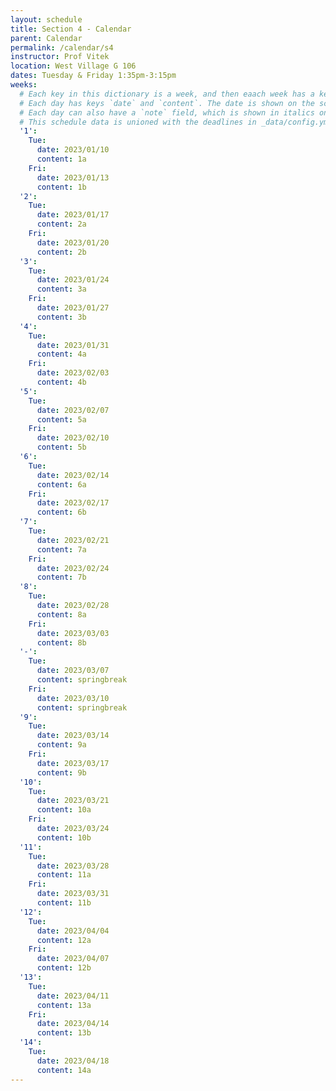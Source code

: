 ```yaml
---
layout: schedule
title: Section 4 - Calendar
parent: Calendar
permalink: /calendar/s4
instructor: Prof Vitek
location: West Village G 106
dates: Tuesday & Friday 1:35pm-3:15pm
weeks:
  # Each key in this dictionary is a week, and then eaach week has a key in [Mon, Tue, Wed, Thu, Fri].
  # Each day has keys `date` and `content`. The date is shown on the schedule, and `content` is a key into the yml file in _data/modules.yml. `content` may be an array.
  # Each day can also have a `note` field, which is shown in italics on the calendar.
  # This schedule data is unioned with the deadlines in _data/config.yml
  '1':
    Tue:
      date: 2023/01/10
      content: 1a
    Fri:
      date: 2023/01/13
      content: 1b
  '2':
    Tue:
      date: 2023/01/17
      content: 2a
    Fri:
      date: 2023/01/20
      content: 2b
  '3':
    Tue:
      date: 2023/01/24
      content: 3a
    Fri:
      date: 2023/01/27
      content: 3b
  '4':
    Tue:
      date: 2023/01/31
      content: 4a
    Fri:
      date: 2023/02/03
      content: 4b
  '5':
    Tue:
      date: 2023/02/07
      content: 5a
    Fri:
      date: 2023/02/10
      content: 5b
  '6':
    Tue:
      date: 2023/02/14
      content: 6a
    Fri:
      date: 2023/02/17
      content: 6b
  '7':
    Tue:
      date: 2023/02/21
      content: 7a
    Fri:
      date: 2023/02/24
      content: 7b
  '8':
    Tue:
      date: 2023/02/28
      content: 8a
    Fri:
      date: 2023/03/03
      content: 8b
  '-':
    Tue:
      date: 2023/03/07
      content: springbreak
    Fri:
      date: 2023/03/10
      content: springbreak
  '9':
    Tue:
      date: 2023/03/14
      content: 9a
    Fri:
      date: 2023/03/17
      content: 9b
  '10':
    Tue:
      date: 2023/03/21
      content: 10a
    Fri:
      date: 2023/03/24
      content: 10b
  '11':
    Tue:
      date: 2023/03/28
      content: 11a
    Fri:
      date: 2023/03/31
      content: 11b
  '12':
    Tue:
      date: 2023/04/04
      content: 12a
    Fri:
      date: 2023/04/07
      content: 12b
  '13':
    Tue:
      date: 2023/04/11
      content: 13a
    Fri:
      date: 2023/04/14
      content: 13b
  '14':
    Tue:
      date: 2023/04/18
      content: 14a
---
```

